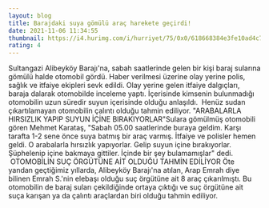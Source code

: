 ```yaml
--- 
layout: blog
title: Barajdaki suya gömülü araç harekete geçirdi!
date: 2021-11-06 11:34:55
thumbnail: https://i4.hurimg.com/i/hurriyet/75/0x0/618668384e3fe10ad4c7189d.jpg
rating: 4
---
```

Sultangazi Alibeyköy Barajı'na, sabah saatlerinde gelen bir kişi baraj sularına gömülü halde otomobil gördü. Haber verilmesi üzerine olay yerine polis, sağlık ve itfaiye ekipleri sevk edildi. Olay yerine gelen itfaiye dalgıçları, baraja dalarak otomobilde inceleme yaptı. İçerisinde kimsenin bulunmadığı otomobilin uzun süredir suyun içerisinde olduğu anlaşıldı.  Henüz sudan çıkartılamayan otomobilin çalıntı olduğu tahmin ediliyor. "ARABALARLA HIRSIZLIK YAPIP SUYUN İÇİNE BIRAKIYORLAR"Sulara gömülmüş otomobili gören Mehmet Karataş, "Sabah 05.00 saatlerinde buraya geldim. Karşı tarafta 1-2 sene önce suya batmış bir araç varmış. İtfaiye ve polisler hemen geldi. O arabalarla hırsızlık yapıyorlar. Gelip suyun içine bırakıyorlar. Şüphelenip içine bakmaya gittiler. İçinde bir şey bulamamışlar" dedi.  OTOMOBİLİN SUÇ ÖRGÜTÜNE AİT OLDUĞU TAHMİN EDİLİYOR Öte yandan geçtiğimiz yıllarda, Alibeyköy Barajı'na atılan, Arap Emrah diye bilinen Emrah S.'nin elebaşı olduğu suç örgütüne ait 8 araç çıkarılmıştı. Bu otomobilin de baraj suları çekildiğinde ortaya çıktığı ve suç örgütüne ait suça karışan ya da çalıntı araçlardan biri olduğu tahmin ediliyor.